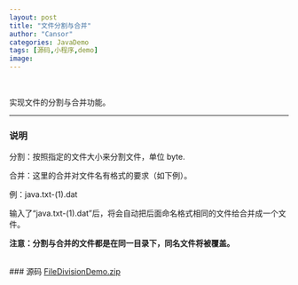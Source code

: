 ```yaml
---
layout: post
title: "文件分割与合并"
author: "Cansor"
categories: JavaDemo
tags: [源码,小程序,demo]
image:
---
```

<br>

实现文件的分割与合并功能。

***

### 说明
分割：按照指定的文件大小来分割文件，单位 byte.

合并：这里的合并对文件名有格式的要求（如下例）。

例：java.txt-(1).dat

输入了“java.txt-(1).dat”后，将会自动把后面命名格式相同的文件给合并成一个文件。

<b>注意：分割与合并的文件都是在同一目录下，同名文件将被覆盖。</b>

<br>
### 源码
<line>
<a href="{{ site.github.url }}/assets/code-java/FileDivisionDemo.zip">FileDivisionDemo.zip</a>
</line>

<br><br><br><br>
